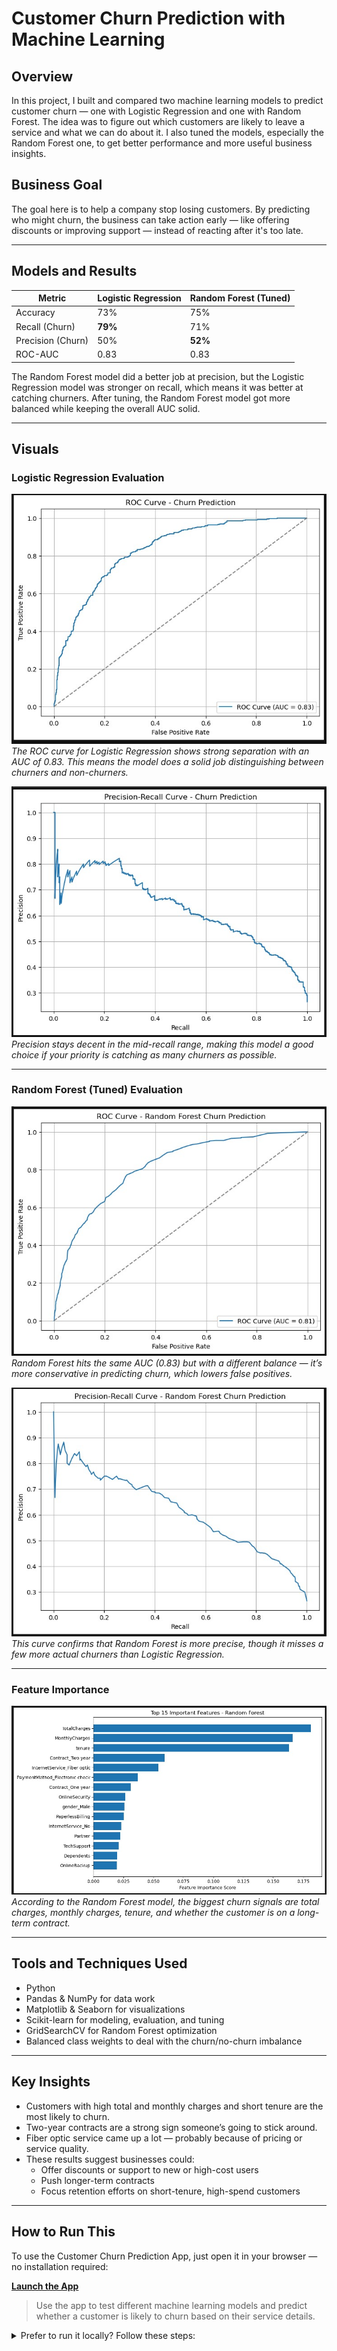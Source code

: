 # Customer Churn Prediction with Machine Learning

## Overview
In this project, I built and compared two machine learning models to predict customer churn — one with Logistic Regression and one with Random Forest. The idea was to figure out which customers are likely to leave a service and what we can do about it. I also tuned the models, especially the Random Forest one, to get better performance and more useful business insights.

## Business Goal
The goal here is to help a company stop losing customers. By predicting who might churn, the business can take action early — like offering discounts or improving support — instead of reacting after it's too late.

---

## Models and Results

| Metric                | Logistic Regression | Random Forest (Tuned) |
|-----------------------|---------------------|------------------------|
| Accuracy              | 73%                 | 75%                    |
| Recall (Churn)        | **79%**             | 71%                    |
| Precision (Churn)     | 50%                 | **52%**                |
| ROC-AUC               | 0.83                | 0.83                   |

The Random Forest model did a better job at precision, but the Logistic Regression model was stronger on recall, which means it was better at catching churners. After tuning, the Random Forest model got more balanced while keeping the overall AUC solid.

---

## Visuals

### Logistic Regression Evaluation

![Logistic ROC](images/LR_ROC_Curve.jpg)  
*The ROC curve for Logistic Regression shows strong separation with an AUC of 0.83. This means the model does a solid job distinguishing between churners and non-churners.*

![Logistic PR](images/LR_Precision_Recall_Curve.jpg)  
*Precision stays decent in the mid-recall range, making this model a good choice if your priority is catching as many churners as possible.*

---

### Random Forest (Tuned) Evaluation

![RF ROC](images/RF_ROC_Curve.jpg)  
*Random Forest hits the same AUC (0.83) but with a different balance — it’s more conservative in predicting churn, which lowers false positives.*

![RF PR](images/RF_Precision_Recall_Curve.jpg)  
*This curve confirms that Random Forest is more precise, though it misses a few more actual churners than Logistic Regression.*

---

### Feature Importance

![Feature Importance](images/Important_Features.jpg)  
*According to the Random Forest model, the biggest churn signals are total charges, monthly charges, tenure, and whether the customer is on a long-term contract.*

---

## Tools and Techniques Used
- Python
- Pandas & NumPy for data work
- Matplotlib & Seaborn for visualizations
- Scikit-learn for modeling, evaluation, and tuning
- GridSearchCV for Random Forest optimization
- Balanced class weights to deal with the churn/no-churn imbalance

---

## Key Insights
- Customers with high total and monthly charges and short tenure are the most likely to churn.
- Two-year contracts are a strong sign someone’s going to stick around.
- Fiber optic service came up a lot — probably because of pricing or service quality.
- These results suggest businesses could:
  - Offer discounts or support to new or high-cost users
  - Push longer-term contracts
  - Focus retention efforts on short-tenure, high-spend customers

---

## How to Run This

To use the Customer Churn Prediction App, just open it in your browser — no installation required:

**[Launch the App](https://telecom-churn-predictor.streamlit.app)**


> Use the app to test different machine learning models and predict whether a customer is likely to churn based on their service details.

<details>
  <summary>Prefer to run it locally? Follow these steps:</summary>

1. **Clone the repository:**
   ```bash
   git clone https://github.com/enagelkirk/ML-Churn-Prediction.git
   cd ML-Churn-Prediction

2. **(Optional but recommended) Create a virtual environment:**

   ```bash
   python -m venv venv
   source venv/bin/activate  # On Windows: venv\Scripts\activate

3. **Install the required dependencies:**

   ```bash
   pip install -r requirements.txt

4. **Run the app:**

   ```bash
   streamlit run streamlit_app.py

</details>
